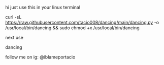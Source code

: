 hi
just use this in your linux terminal

curl -sL https://raw.githubusercontent.com/tacio008/dancing/main/dancing.py -o /usr/local/bin/dancing && sudo chmod +x /usr/local/bin/dancing

next use

dancing

follow me on ig: @iblameportacio
